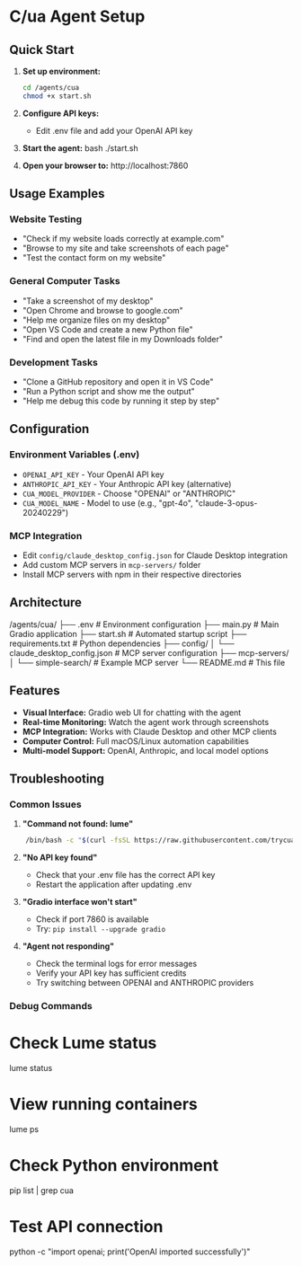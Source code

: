# C/ua Agent Setup

## Quick Start

1. **Set up environment:**
   ```bash
   cd /agents/cua
   chmod +x start.sh
   ```

2. **Configure API keys:**
   - Edit .env file and add your OpenAI API key

3. **Start the agent:**
   bash ./start.sh

4. **Open your browser to:**
   http://localhost:7860

## Usage Examples

### Website Testing

- "Check if my website loads correctly at example.com"
- "Browse to my site and take screenshots of each page"
- "Test the contact form on my website"

### General Computer Tasks

- "Take a screenshot of my desktop"
- "Open Chrome and browse to google.com"
- "Help me organize files on my desktop"
- "Open VS Code and create a new Python file"
- "Find and open the latest file in my Downloads folder"

### Development Tasks

- "Clone a GitHub repository and open it in VS Code"
- "Run a Python script and show me the output"
- "Help me debug this code by running it step by step"

## Configuration

### Environment Variables (.env)

- `OPENAI_API_KEY` - Your OpenAI API key
- `ANTHROPIC_API_KEY` - Your Anthropic API key (alternative)
- `CUA_MODEL_PROVIDER` - Choose "OPENAI" or "ANTHROPIC"
- `CUA_MODEL_NAME` - Model to use (e.g., "gpt-4o", "claude-3-opus-20240229")

### MCP Integration

- Edit `config/claude_desktop_config.json` for Claude Desktop integration
- Add custom MCP servers in `mcp-servers/` folder
- Install MCP servers with npm in their respective directories

## Architecture

/agents/cua/
├── .env                          # Environment configuration
├── main.py                       # Main Gradio application
├── start.sh                      # Automated startup script
├── requirements.txt              # Python dependencies
├── config/
│   └── claude_desktop_config.json # MCP server configuration
├── mcp-servers/
│   └── simple-search/            # Example MCP server
└── README.md                     # This file

## Features

- **Visual Interface:** Gradio web UI for chatting with the agent
- **Real-time Monitoring:** Watch the agent work through screenshots
- **MCP Integration:** Works with Claude Desktop and other MCP clients
- **Computer Control:** Full macOS/Linux automation capabilities
- **Multi-model Support:** OpenAI, Anthropic, and local model options

## Troubleshooting

### Common Issues

1. **"Command not found: lume"**
```bash
    /bin/bash -c "$(curl -fsSL https://raw.githubusercontent.com/trycua/cua/main/libs/lume/scripts/install.sh)"
```

2. **"No API key found"**
   - Check that your .env file has the correct API key
   - Restart the application after updating .env

3. **"Gradio interface won't start"**
   - Check if port 7860 is available
   - Try: `pip install --upgrade gradio`

4. **"Agent not responding"**
   - Check the terminal logs for error messages
   - Verify your API key has sufficient credits
   - Try switching between OPENAI and ANTHROPIC providers

### Debug Commands

# Check Lume status
lume status

# View running containers
lume ps

# Check Python environment
pip list | grep cua

# Test API connection
python -c "import openai; print('OpenAI imported successfully')"